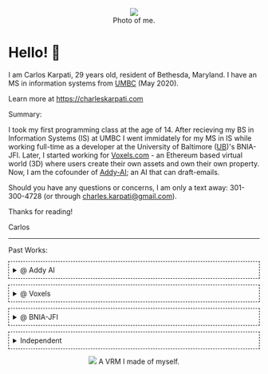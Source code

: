 <figure align="center">
  <img src="https://images.charleskarpati.com/photos/headshot1.png"/>
  <figcaption>Photo of me.</figcaption>
</figure>

# Hello! 👋

I am Carlos Karpati, 29 years old, resident of Bethesda, Maryland. I have an MS in information systems from [UMBC](https://informationsystems.umbc.edu/home/graduate-programs/master-of-science-programs/master-of-science-in-information-systems/) (May 2020).

Learn more at https://charleskarpati.com

Summary:

I took my first programming class at the age of 14. After recieving my BS in Information Systems (IS) at UMBC I went immidately for my MS in IS while working full-time as a developer at the University of Baltimore ([UB](https://bniajfi.org/))'s BNIA-JFI. Later, I started working for [Voxels.com](https://Voxels.com) - an Ethereum based virtual world (3D) where users create their own assets and own their own property. Now, I am the cofounder of [Addy-AI](https://addy-ai.com); an AI that can draft-emails.

Should you have any questions or concerns, I am only a text away: 301-300-4728 (or through charles.karpati@gmail.com).

Thanks for reading!

Carlos

---

Past Works:

<details style="border:1px dashed black; margin-bottom:12px; padding:8px;">
  <summary> @ Addy AI</summary> 
  <figure align="center">
    <img style="height:100px; padding-right:15px;" src="https://images.charleskarpati.com/addy_logo_Swartz_Icon_Color-VentureBridge.png"/>
    <img style="height:100px" src="https://images.charleskarpati.com/addy_logo.png"/>
    <figcaption><a href='https://www.addy-ai.com'>Addy-AI</a> and <a href='https://www.cmu.edu/swartz-center-for-entrepreneurship/events/venturebridge-demo-day/index.html'>Venture Bridge</a> Logo</figcaption>
  </figure> 
  <figure align="center">
    <img src="https://i.imgur.com/AR2u6gb.png"/>
    <figcaption>Proudly Backed by the Swartz Center for Entrepreneurship <a href='https://i.imgur.com/AR2u6gb.png'></a></figcaption>
  </figure>

  <figure align="center">
    <img src="https://images.charleskarpati.com/addy_langdrive_promotional_3.png"/>
    <figcaption>Promotional image for Addy-AI's <a href='https://www.producthunt.com/posts/langdrive'>LangDrive</a> feature.</figcaption>
  </figure>
  <figure align="center">
    <img src="https://images.charleskarpati.com/addy_langdrive_promotional_2.png"/>
    <figcaption>Another promotional image for Addy-AI's LangDrive.</figcaption>
  </figure>
  <figure align="center">
    <video controls loop>
      <source src="https://images.charleskarpati.com/addy_langdrive_demo_code.mp4" type="video/mp4">
      Your browser does not support the video tag.
    </video>
    <figcaption>Langdrive: Built for Developers.</figcaption>
  </figure>  
  <figure align="center">
    <img src="https://images.charleskarpati.com/addy_langdrive_promotional_1.png"/>
    <figcaption>One more promotional image for Addy-AI's LangDrive.</figcaption>
  </figure>
</details>

<details style="border:1px dashed black; margin-bottom:12px; padding:8px;">
  <summary> @ Voxels</summary>

- A lot of what I worked on was in-game. I mostly fixed bugs and the UI, but put in a few features like video streaming, [POAP](https://poap.xyz/)'s, and user-user crypto payments.
  <figure align="center">
    <img style="height:100px; padding-right:15px;"  src="https://images.charleskarpati.com/voxels_logo_rainbow.svg"/>
    <figcaption><a href='https://Voxels.com'>Voxels.com</a> Logo.</figcaption>
  </figure>
  <figure align="center">
    <img style="height:100px; padding-right:15px;" src="https://images.charleskarpati.com/voxels_logo_cvminigames_400x400.jpg"/>
    <figcaption>Logo of <a href='https://cvminigames.com'>CV Minigames</a>, a contributor-made fanpage</a></figcaption>
  </figure>
  <figure align="center">
    <img src="https://images.charleskarpati.com/voxels_village.jpg"/>
    <figcaption>Image from Voxels.com showcasing a virtual village.</figcaption>
  </figure>  
</details>

<details style="border:1px dashed black; margin-bottom:12px; padding:8px;">
  <summary> @ BNIA-JFI</summary>
  <figure align="center"> 
    <img src="https://images.charleskarpati.com/bnia_logo_new.png"/>
    <figcaption>BNIA-JFI's Logo.</figcaption>
  </figure>

- I created, or modified just about everything in this [repository](https://github.com/bniajfi). It includes 150+ python scripts to process and raw data and create quality of life indicators, to scrape databases, websites, and more.
- I also taught data science and created pedagogical python libraries: [5](https://github.com/BNIA/dataplay), [7](https://github.com/BNIA/dataguide), [8](https://github.com/BNIA/labs).
- And managed or made countless analytical websites. References: [1](https://github.com/BNIA/VitalSigns), [2](https://geoloom.org), [3](https://bniajfi.org/bold/), [4](https://bniajfi.org/greenpatterns/)
  <figure align="center">
    <img src="https://images.charleskarpati.com/bnia_bniajfi.png"/>
    <figcaption>BNIA-JFI's Homepage.</figcaption>
  </figure>
  <figure align="center">
    <img src="https://images.charleskarpati.com/greenPatterns.PNG"/>
    <caption>Mapping water usage in the city.</caption>
  </figure>
  <figure align="center">
    <img src="https://images.charleskarpati.com/screenshot_bold.PNG"/>
    <figcaption>Baltimore Open Land Data: A legal tool to study vacancies and foreclosures.</figcaption>
  </figure>
  <figure align="center">
    <img src="https://images.charleskarpati.com/bnia_screenshot_bippic1.PNG"/>
    <figcaption>Business Integration Partnership: Minority business search portal.</figcaption>
  </figure> 
  <figure align="center">
    <img src="https://images.charleskarpati.com/bnia_guidepost_longitudinal.png"/>
    <figcaption>Longitudinal Neighborhood Data.</figcaption>
  </figure>
  <figure align="center">
    <img src="https://images.charleskarpati.com/bnia_guidepost_compare_table.png"/>
    <figcaption>Comparison of Neighborhood Data.</figcaption>
  </figure> 
</details>

<details style="border:1px dashed black; margin-bottom:12px; padding:8px;">
  <summary> Independent </summary>
  <figure align="center">
    <img src="https://images.charleskarpati.com/lights_video_weBT_mesh.gif"/>
    <figcaption>Animated GIF of a lighting effect in a web-based mesh.</figcaption>
  </figure>
  <figure align="center">
    <img src="https://images.charleskarpati.com/3DprintV2.jpg"/>
    <caption>A 3D printed map of Baltimore. Dynamically generated using census data. Heights represent the percent of households with no internet. Code on <a href='https://observablehq.com/@karpatic?tab=notebooks'>ObservableHQ</a></caption>
  </figure> 
  
</details>

<figure align="center">
  <img src="https://images.charleskarpati.com/photos/ReadyPlayerMe-Avatar.png"/>
  <caption>A VRM I made of myself.</caption>
</figure>

